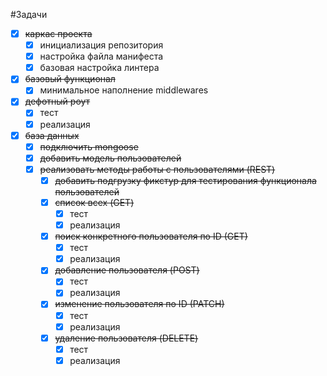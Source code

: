 #Задачи
- [X] ~~каркас проекта~~
  - [X] инициализация репозитория
  - [X] настройка файла манифеста
  - [X] базовая настройка линтера
- [X] ~~базовый функционал~~
  - [X] минимальное наполнение middlewares
- [X] ~~дефотный роут~~
  - [X] тест
  - [X] реализация
- [X] ~~база данных~~
  - [X] ~~подключить mongoose~~
  - [X] ~~добавить модель пользователей~~
  - [X] ~~реализовать методы работы с пользователями (REST)~~
    - [X] ~~добавить подгрузку фикстур для тестирования функционала пользователей~~
    - [X] ~~список всех (GET)~~
      - [X] тест
      - [X] реализация
    - [X] ~~поиск конкретного пользователя по ID (GET)~~
      - [X] тест
      - [X] реализация
    - [X] ~~добавление пользователя (POST)~~
      - [X] тест
      - [X] реализация
    - [X] ~~изменение пользователя по ID (PATCH)~~
      - [X] тест
      - [X] реализация
    - [X] ~~удаление пользователя (DELETE)~~
      - [X] тест
      - [X] реализация
